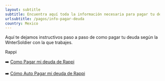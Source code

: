 ```yaml
---
layout: subtitle
subtitle: Encuentra aquí toda la información necesaria para pagar tu deuda
urlsubtitle: /pagos/info-pagar-deuda
country: Mexico
---
```

Aquí te dejamos instructivos paso a paso de como pagar tu deuda según la WnterSoldier con la que trabajes.

Rappi

➡️  [Como Pagar mi deuda de Rappi](https://pago46.com/como-pago-mi-deuda-de-rappi/)

➡️ [Cómo Auto Pagar mi deuda de Rappi](https://pago46.com/auto-paga-tu-deuda-de-rappi/)